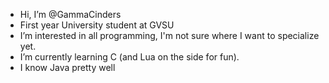 - Hi, I’m @GammaCinders
- First year University student at GVSU
- I’m interested in all programming, I'm not sure where I want to specialize yet.
- I’m currently learning C (and Lua on the side for fun). 
- I know Java pretty well
<!---
GammaCinders/GammaCinders is a ✨ special ✨ repository because its `README.md` (this file) appears on your GitHub profile.
You can click the Preview link to take a look at your changes.
--->
